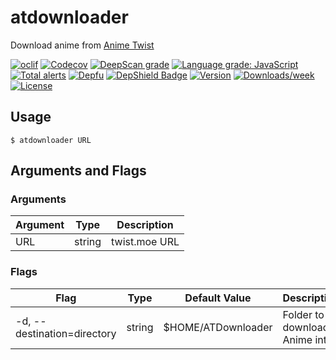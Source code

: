 # atdownloader

Download anime from [Anime Twist](https://twist.moe)

[![oclif](https://img.shields.io/badge/cli-oclif-brightgreen.svg)](https://oclif.io)
[![Codecov](https://codecov.io/gh/rafifos/atdownloader/branch/master/graph/badge.svg)](https://codecov.io/gh/rafifos/atdownloader)
[![DeepScan grade](https://deepscan.io/api/teams/3511/projects/5364/branches/41166/badge/grade.svg)](https://deepscan.io/dashboard#view=project&tid=3511&pid=5364&bid=41166)
[![Language grade: JavaScript](https://img.shields.io/lgtm/grade/javascript/g/rafifos/atdownloader.svg?logo=lgtm&logoWidth=18)](https://lgtm.com/projects/g/rafifos/atdownloader/context:javascript)
[![Total alerts](https://img.shields.io/lgtm/alerts/g/rafifos/atdownloader.svg?logo=lgtm&logoWidth=18)](https://lgtm.com/projects/g/rafifos/atdownloader/alerts/)
[![Depfu](https://badges.depfu.com/badges/252d393ce0e2285a438c0ad1bf0a8eda/count.svg)](https://depfu.com/github/rafifos/atdownloader?project_id=7755)
[![DepShield Badge](https://depshield.sonatype.org/badges/rafifos/atdownloader/depshield.svg)](https://depshield.github.io)
[![Version](https://img.shields.io/npm/v/atdownloader.svg)](https://npmjs.org/package/atdownloader)
[![Downloads/week](https://img.shields.io/npm/dw/atdownloader.svg)](https://npmjs.org/package/atdownloader)
[![License](https://img.shields.io/npm/l/atdownloader.svg)](https://github.com/rafifos/atdownloader/blob/master/package.json)

## Usage

`$ atdownloader URL`

## Arguments and Flags

### Arguments

| Argument | Type   | Description   |
|----------|--------|---------------|
| URL      | string | twist.moe URL |

### Flags

| Flag                        | Type   | Default Value      | Description                                               |
|-----------------------------|--------|--------------------|-----------------------------------------------------------|
| -d, --destination=directory | string | $HOME/ATDownloader | Folder to download Anime into                             |
